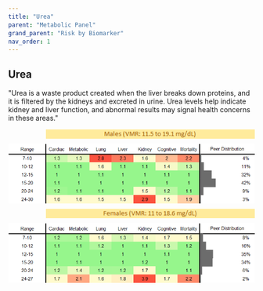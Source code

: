 ```yaml
---
title: "Urea"
parent: "Metabolic Panel"
grand_parent: "Risk by Biomarker"
nav_order: 1
---
```



## Urea


"Urea is a waste product created when the liver breaks down proteins, and it is filtered by the kidneys and excreted in urine. Urea levels help indicate kidney and liver function, and abnormal results may signal health concerns in these areas."

<div style="display: flex; flex-direction: column; gap: 10px;">

  <img src="/assets/images/vmrbiomarker_urea__male.png" alt="Urea VMR Male" style="margin-left: 15%">
  <img src="/assets/images/rr_urea__male.png" alt="Urea RR Male">

  <img src="/assets/images/vmrbiomarker_urea__female.png" alt="Urea VMR Female" style="margin-left: 15%; ">
  <img src="/assets/images/rr_urea__female.png" alt="Urea RR Female">

</div>



